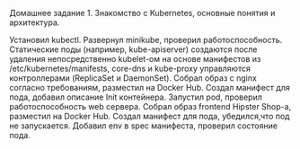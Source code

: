 Домашнее задание 1. Знакомство с Kubernetes, основные понятия и архитектура.

Установил kubectl.
Развернул minikube, проверил работоспособность.
Статические поды (например, kube-apiserver) создаются после удаления непосредственно kubelet-ом на основе манифестов из /etc/kubernetes/manifests, core-dns и kube-proxy управляются контроллерами (ReplicaSet и DaemonSet).
Собрал образ с nginx согласно требованиям, разместил на Docker Hub. 
Создал манифест для пода, добавил описание Init контейнера. 
Запустил pod, проверил работоспособность web сервера. 
Собрал образ frontend Hipster Shop-а, разместил на Docker Hub.
Создал манифест для пода, убедился,что под не запускается.
Добавил env в spec манифеста, проверил состояние пода.

